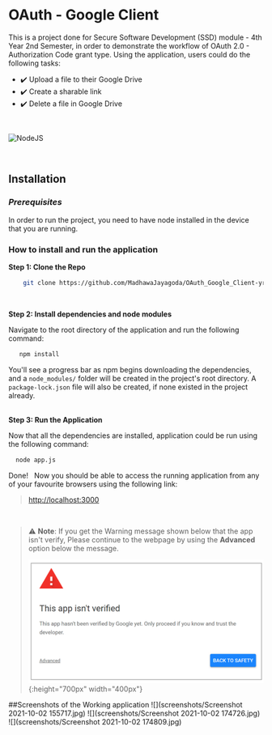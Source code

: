 # OAuth - Google Client

This is a project done for Secure Software Development (SSD) module - 4th Year 2nd Semester, in order to demonstrate the workflow of OAuth 2.0 - Authorization Code grant type. Using the application, users could do the following tasks:
* :heavy_check_mark: Upload a file to their Google Drive 
* :heavy_check_mark: Create a sharable link
* :heavy_check_mark: Delete a file in Google Drive

<br/>


![NodeJS](https://img.shields.io/badge/node.js-6DA55F?style=for-the-badge&logo=node.js&logoColor=white)
 
<br/>

 ## Installation
 ### *Prerequisites*
 In order to run the project, you need to have node installed in the device that you are running.
 
 ### How to install and run the application
 **Step 1: Clone the Repo**
```bash
    git clone https://github.com/MadhawaJayagoda/OAuth_Google_Client-yr4_sem2.git
```
<br/>

 **Step 2: Install dependencies and node modules** <br/>

Navigate to the root directory of the application and run the following command:
 ```bash
    npm install
```  
You'll see a progress bar as npm begins downloading the dependencies, and a `node_modules/` folder will be created in the project's root directory. A `package-lock.json` file will also be created, if none existed in the project already. 
<br/><br/>

 **Step 3: Run the Application** 
 <br/>
 
  Now that all the dependencies are installed, application could be run using the following command:
  ```Bash
    node app.js
```
Done!  &nbsp; Now you should be able to access the running application from any of your favourite browsers using the following link:
> [http://localhost:3000](http://localhost:3000)      
 
  <br/>
  
  > ⚠ **Note**: If you get the Warning message shown below that the app isn't verify, Please continue to the webpage by using the **Advanced** option below the message. 
>   
>![](screenshots/screenshot-This-app-isnt-verified.png){:height="700px" width="400px"}
  
  ##Screenshots of the Working application
  ![](screenshots/Screenshot 2021-10-02 155717.jpg) 
  ![](screenshots/Screenshot 2021-10-02 174726.jpg) 
  ![](screenshots/Screenshot 2021-10-02 174809.jpg)
  
  
  
  